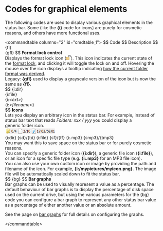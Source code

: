 # Codes for graphical elements

The following codes are used to display various graphical elements in the status bar. Some (like the **{i}** code for icons) are purely for cosmetic reasons, and others have more functional uses.

\<commandtable columns="2" id="cmdtable_1"\> \$\$ Code \$\$ Description \$\$ {fl}  
{gfl} \$\$ **Format lock control**  
Displays the format lock icon (![](/Manual/images/media/format_lock.png)). This icon indicates the current state of the [format lock](/Manual/basic_concepts/folder_options/locking_the_format.md), and clicking it will toggle the lock on and off. Hovering the mouse over the icon displays a tooltip indicating [how the current folder format was derived](/Manual/basic_concepts/folder_options/identifying_the_current_format.md).  
Legacy: **{gfl}** used to display a grayscale version of the icon but is now the same as **{fl}**.  
\$\$ {i:dir}  
{i:file}  
{i:*\<ext\>*}  
{i:*\<filename\>*}  
\$\$ **Icons**  
Lets you display an arbitrary icon in the status bar. For example, instead of status bar text that reads *Folders: xxx / yyy* you could display a generic folder icon.  
![](/Manual/images/media/status_bar_icons.png)  
{i:dir} {sd}/{td} {i:file} {sf}/{tf} {i:.mp3} {smp3}/{tmp3}  
You may want this to save space on the status bar or for purely cosmetic reasons.  
You can specify a generic folder icon (**{i:dir}**), a generic file icon (**{i:file}**), or an icon for a specific file type (e.g. **{i:.mp3}** for an MP3 file icon).  
You can also use your own custom icon or image by providing the path and filename of the icon. For example, **{i:/mypictures/myicon.png}**. The image file will be automatically scaled down to fit the status bar.  
\$\$ {bg} \$\$ **Bar graphs**  
Bar graphs can be used to visually represent a value as a percentage. The default behaviour of bar graphs is to display the percentage of disk space used on the current drive, but using the various parameters for the {bg} code you can configure a bar graph to represent any other status bar value as a percentage of either another value or an absolute amount.

See the page on [bar graphs](bar_graphs_and_percentages.md) for full details on configuring the graphs.

\</commandtable\>
